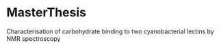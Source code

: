 # MasterThesis
Characterisation of carbohydrate binding to two cyanobacterial lectins by NMR spectroscopy
